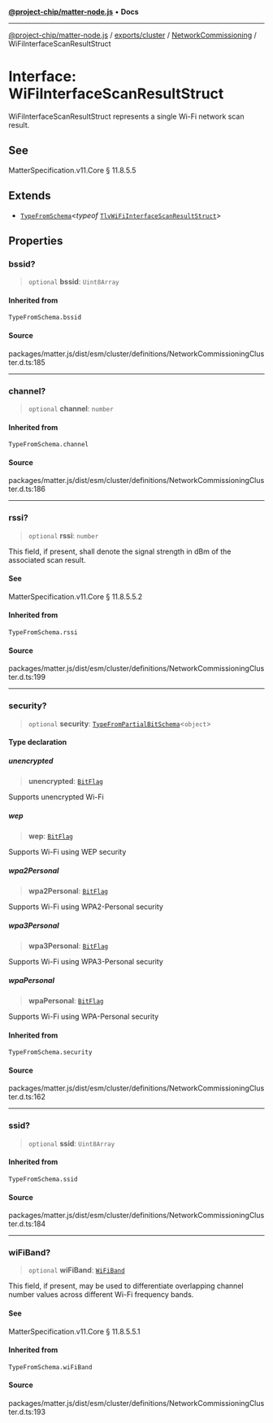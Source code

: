 [**@project-chip/matter-node.js**](../../../../../README.md) • **Docs**

***

[@project-chip/matter-node.js](../../../../../modules.md) / [exports/cluster](../../../README.md) / [NetworkCommissioning](../README.md) / WiFiInterfaceScanResultStruct

# Interface: WiFiInterfaceScanResultStruct

WiFiInterfaceScanResultStruct represents a single Wi-Fi network scan result.

## See

MatterSpecification.v11.Core § 11.8.5.5

## Extends

- [`TypeFromSchema`](../../../../tlv/README.md#typefromschemas)\<*typeof* [`TlvWiFiInterfaceScanResultStruct`](../README.md#tlvwifiinterfacescanresultstruct)\>

## Properties

### bssid?

> `optional` **bssid**: `Uint8Array`

#### Inherited from

`TypeFromSchema.bssid`

#### Source

packages/matter.js/dist/esm/cluster/definitions/NetworkCommissioningCluster.d.ts:185

***

### channel?

> `optional` **channel**: `number`

#### Inherited from

`TypeFromSchema.channel`

#### Source

packages/matter.js/dist/esm/cluster/definitions/NetworkCommissioningCluster.d.ts:186

***

### rssi?

> `optional` **rssi**: `number`

This field, if present, shall denote the signal strength in dBm of the associated scan result.

#### See

MatterSpecification.v11.Core § 11.8.5.5.2

#### Inherited from

`TypeFromSchema.rssi`

#### Source

packages/matter.js/dist/esm/cluster/definitions/NetworkCommissioningCluster.d.ts:199

***

### security?

> `optional` **security**: [`TypeFromPartialBitSchema`](../../../../schema/README.md#typefrompartialbitschemat)\<`object`\>

#### Type declaration

##### unencrypted

> **unencrypted**: [`BitFlag`](../../../../schema/README.md#bitflag)

Supports unencrypted Wi-Fi

##### wep

> **wep**: [`BitFlag`](../../../../schema/README.md#bitflag)

Supports Wi-Fi using WEP security

##### wpa2Personal

> **wpa2Personal**: [`BitFlag`](../../../../schema/README.md#bitflag)

Supports Wi-Fi using WPA2-Personal security

##### wpa3Personal

> **wpa3Personal**: [`BitFlag`](../../../../schema/README.md#bitflag)

Supports Wi-Fi using WPA3-Personal security

##### wpaPersonal

> **wpaPersonal**: [`BitFlag`](../../../../schema/README.md#bitflag)

Supports Wi-Fi using WPA-Personal security

#### Inherited from

`TypeFromSchema.security`

#### Source

packages/matter.js/dist/esm/cluster/definitions/NetworkCommissioningCluster.d.ts:162

***

### ssid?

> `optional` **ssid**: `Uint8Array`

#### Inherited from

`TypeFromSchema.ssid`

#### Source

packages/matter.js/dist/esm/cluster/definitions/NetworkCommissioningCluster.d.ts:184

***

### wiFiBand?

> `optional` **wiFiBand**: [`WiFiBand`](../enumerations/WiFiBand.md)

This field, if present, may be used to differentiate overlapping channel number values across different
Wi-Fi frequency bands.

#### See

MatterSpecification.v11.Core § 11.8.5.5.1

#### Inherited from

`TypeFromSchema.wiFiBand`

#### Source

packages/matter.js/dist/esm/cluster/definitions/NetworkCommissioningCluster.d.ts:193
